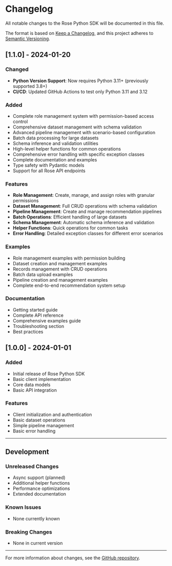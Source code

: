 # Changelog

All notable changes to the Rose Python SDK will be documented in this file.

The format is based on [Keep a Changelog](https://keepachangelog.com/en/1.0.0/),
and this project adheres to [Semantic Versioning](https://semver.org/spec/v2.0.0.html).

## [1.1.0] - 2024-01-20

### Changed
- **Python Version Support**: Now requires Python 3.11+ (previously supported 3.8+)
- **CI/CD**: Updated GitHub Actions to test only Python 3.11 and 3.12

### Added
- Complete role management system with permission-based access control
- Comprehensive dataset management with schema validation
- Advanced pipeline management with scenario-based configuration
- Batch data processing for large datasets
- Schema inference and validation utilities
- High-level helper functions for common operations
- Comprehensive error handling with specific exception classes
- Complete documentation and examples
- Type safety with Pydantic models
- Support for all Rose API endpoints

### Features
- **Role Management**: Create, manage, and assign roles with granular permissions
- **Dataset Management**: Full CRUD operations with schema validation
- **Pipeline Management**: Create and manage recommendation pipelines
- **Batch Operations**: Efficient handling of large datasets
- **Schema Management**: Automatic schema inference and validation
- **Helper Functions**: Quick operations for common tasks
- **Error Handling**: Detailed exception classes for different error scenarios

### Examples
- Role management examples with permission building
- Dataset creation and management examples
- Records management with CRUD operations
- Batch data upload examples
- Pipeline creation and management examples
- Complete end-to-end recommendation system setup

### Documentation
- Getting started guide
- Complete API reference
- Comprehensive examples guide
- Troubleshooting section
- Best practices

## [1.0.0] - 2024-01-01

### Added
- Initial release of Rose Python SDK
- Basic client implementation
- Core data models
- Basic API integration

### Features
- Client initialization and authentication
- Basic dataset operations
- Simple pipeline management
- Basic error handling

---

## Development

### Unreleased Changes
- Async support (planned)
- Additional helper functions
- Performance optimizations
- Extended documentation

### Known Issues
- None currently known

### Breaking Changes
- None in current version

---

For more information about changes, see the [GitHub repository](https://github.com/your-org/rose-python-sdk).
